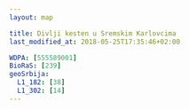```yaml
---
layout: map

title: Divlji kesten u Sremskim Karlovcima
last_modified_at: 2018-05-25T17:35:46+02:00

WDPA: [555589001]
BioRaS: [239]
geoSrbija:
  L1_182: [38]
  L1_302: [14]
---
```

